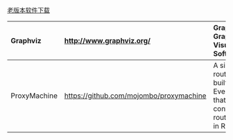 [老版本软件下载](http://www.oldversion.com/)


| Graphviz | http://www.graphviz.org/ | Graphviz - Graph Visualization Software |
|:---------|:-------------------------|:----------------------------------------|
| ProxyMachine | https://github.com/mojombo/proxymachine | A simple TCP routing proxy built on EventMachine that lets you configure the routing logic in Ruby |